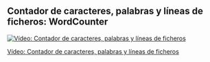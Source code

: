 ## Contador de caracteres, palabras y líneas de ficheros: WordCounter


[![Vídeo:  Contador de caracteres, palabras y líneas de ficheros ](https://img.youtube.com/vi/oYSdCI3WSy4/0.jpg)](https://youtu.be/oYSdCI3WSy4)

[Vídeo:  Contador de caracteres, palabras y líneas de ficheros](https://youtu.be/oYSdCI3WSy4)

